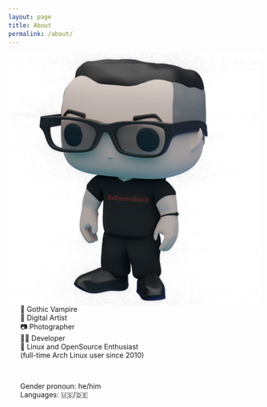 ```yaml
---
layout: page
title: About
permalink: /about/
---
```

<div>
<img align="right" src="https://raw.githubusercontent.com/0xRavenBlack/0xRavenBlack.github.io/main/images/about/about_avatar_full.png"/>

<ul style="list-style-type: none;">
  <li style="margin: 0px;">🦇 Gothic Vampire</li>
  <li style="margin: 0px;">🎨 Digital Artist</li>
  <li style="margin: 0px;">📷 Photographer</li>
  <li style="margin: 0px;">👨‍💻 Developer</li>
  <li style="margin: 0px;">🐧 Linux and OpenSource Enthusiast</li>
  <li style="margin: 0px;">(full-time Arch Linux user since 2010)</li>
</ul>
<br />

<ul style="list-style-type: none;">
  <li style="margin: 0px;">Gender pronoun: he/him</li>
  <li style="margin: 0px;">Languages: 🇺🇸/🇩🇪</li>
</ul>

<div style="clear: right;"></div>

</div>


